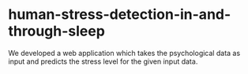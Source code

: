 # human-stress-detection-in-and-through-sleep
We developed a web application which takes the psychological data as input and predicts the stress level for the given input data.
